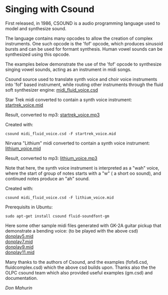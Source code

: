 Singing with Csound
===================

First released, in 1986, CSOUND is a audio programming language used to
model and synthesize sound.

The language contains many opcodes to allow the creation of complex
instruments. One such opcode is the \'fof\' opcode, which produces
sinusoid bursts and can be used for formant synthesis. Human vowel
sounds can be synthesized using this opcode.

The examples below demonstrate the use of the \'fof\' opcode to
synthesize singing vowel sounds, acting as an instrument in midi songs.

Csound source used to translate synth voice and choir voice instruments
into \'fof\' based instrument, while routing other instruments through
the fluid soft synthesizer engine:
[midi\_fluid\_voice.csd](midi_fluid_voice.csd?raw=true)

Star Trek midi converted to contain a synth voice instrument:
[startrek\_voice.mid](startrek_voice.mid?raw=true)

Result, converted to mp3: [startrek\_voice.mp3](startrek_voice.mp3?raw=true)

Created with:

    csound midi_fluid_voice.csd -F startrek_voice.mid

Nirvana \"Lithium\" midi converted to contain a synth voice instrument:
[lithium\_voice.mid](lithium_voice.mid?raw=true)

Result, converted to mp3: [lithium\_voice.mp3](lithium_voice.mp3?raw=true)

Note that here, the synth voice instrument is interpreted as a \"wah\"
voice, where the start of group of notes starts with a \"w\" ( a short
oo sound), and continued notes produce an \"ah\" sound.

Created with:

    csound midi_fluid_voice.csd -F lithium_voice.mid

Prerequisits in Ubuntu:

    sudo apt-get install csound fluid-soundfont-gm

Here some other sample midi files generated with GK-2A guitar pickup
that demonstrate a bending voice: (to be played with the above csd)\
[donplay5.mid](donplay5.mid?raw=true)\
[donplay7.mid](donplay7.mid?raw=true)\
[donplay9.mid](donplay9.mid?raw=true)\
[donplay11.mid](donplay11.mid?raw=true)

Many thanks to the authors of Csound, and the examples (fofx6.csd,
fluidcomplex.csd) which the above csd builds upon. Thanks also the the
OLPC csound team which also provided useful examples (gm.csd) and
documentation.

*Don Mahurin*
